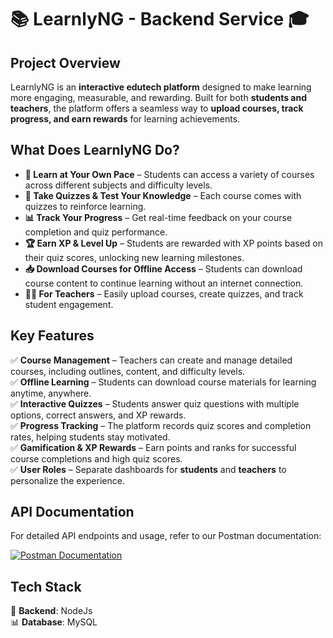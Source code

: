 # 📚 LearnlyNG - Backend Service 🎓  

## **Project Overview**  
LearnlyNG is an **interactive edutech platform** designed to make learning more engaging, measurable, and rewarding. Built for both **students and teachers**, the platform offers a seamless way to **upload courses, track progress, and earn rewards** for learning achievements.  

## **What Does LearnlyNG Do?**  
- **📖 Learn at Your Own Pace** – Students can access a variety of courses across different subjects and difficulty levels.  
- **📝 Take Quizzes & Test Your Knowledge** – Each course comes with quizzes to reinforce learning.  
- **📊 Track Your Progress** – Get real-time feedback on your course completion and quiz performance.  
- **🏆 Earn XP & Level Up** – Students are rewarded with XP points based on their quiz scores, unlocking new learning milestones.  
- **📥 Download Courses for Offline Access** – Students can download course content to continue learning without an internet connection.  
- **👨‍🏫 For Teachers** – Easily upload courses, create quizzes, and track student engagement.  

## **Key Features**  
✅ **Course Management** – Teachers can create and manage detailed courses, including outlines, content, and difficulty levels.  
✅ **Offline Learning** – Students can download course materials for learning anytime, anywhere.  
✅ **Interactive Quizzes** – Students answer quiz questions with multiple options, correct answers, and XP rewards.  
✅ **Progress Tracking** – The platform records quiz scores and completion rates, helping students stay motivated.  
✅ **Gamification & XP Rewards** – Earn points and ranks for successful course completions and high quiz scores.  
✅ **User Roles** – Separate dashboards for **students** and **teachers** to personalize the experience.  

## **API Documentation**  

For detailed API endpoints and usage, refer to our Postman documentation:  

[![Postman Documentation](https://img.shields.io/badge/View%20API%20Docs-orange?style=for-the-badge&logo=postman)](https://documenter.getpostman.com/view/32001311/2sAYkBtggf)  

## **Tech Stack**   
🔧 **Backend**: NodeJs  
📊 **Database**: MySQL  

